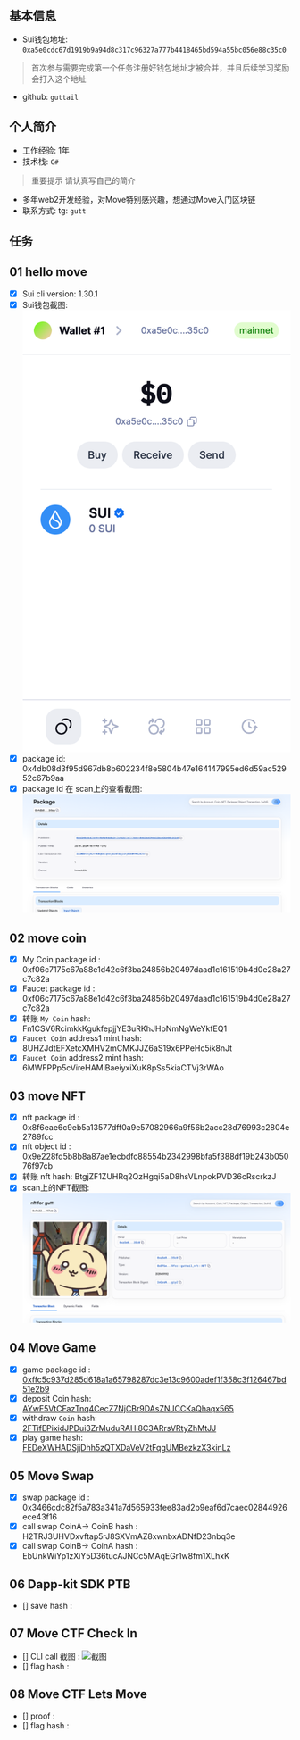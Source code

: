 ## 基本信息
- Sui钱包地址: `0xa5e0cdc67d1919b9a94d8c317c96327a777b4418465bd594a55bc056e88c35c0`
> 首次参与需要完成第一个任务注册好钱包地址才被合并，并且后续学习奖励会打入这个地址
- github: `guttail`

## 个人简介
- 工作经验: 1年
- 技术栈: `C#`
> 重要提示 请认真写自己的简介
- 多年web2开发经验，对Move特别感兴趣，想通过Move入门区块链
- 联系方式: tg: `gutt` 

## 任务

##   01 hello move  
- [x] Sui cli version: 1.30.1
- [x] Sui钱包截图: ![Sui钱包截图](./notes/0.png)
- [x] package id: 0x4db08d3f95d967db8b602234f8e5804b47e164147995ed6d59ac52952c67b9aa
- [x] package id 在 scan上的查看截图:![Scan截图](./notes/1.png)

##   02 move coin
- [x] My Coin package id :  0xf06c7175c67a88e1d42c6f3ba24856b20497daad1c161519b4d0e28a27c7c82a
- [x] Faucet package id : 0xf06c7175c67a88e1d42c6f3ba24856b20497daad1c161519b4d0e28a27c7c82a
- [x] 转账 `My Coin` hash:  Fn1CSV6RcimkkKgukfepjjYE3uRKhJHpNmNgWeYkfEQ1
- [x] `Faucet Coin` address1 mint hash:  8UHZJdtEFXetcXMHV2mCMKJJZ6aS19x6PPeHc5ik8nJt
- [x] `Faucet Coin` address2 mint hash:  6MWFPPp5cVireHAMiBaeiyxiXuK8pSs5kiaCTVj3rWAo

##   03 move NFT
- [x] nft package id : 0x8f6eae6c9eb5a13577dff0a9e57082966a9f56b2acc28d76993c2804e2789fcc
- [x] nft object id : 0x9e228fd5b8b8a87ae1ecbdfc88554b2342998bfa5f388df19b243b05076f97cb
- [x] 转账 nft  hash: BtgjZF1ZUHRq2QzHgqi5aD8hsVLnpokPVD36cRscrkzJ
- [x] scan上的NFT截图:![Scan截图](./notes/3.png)

##   04 Move Game
- [x] game package id : [0xffc5c937d285d618a1a65798287dc3e13c9600adef1f358c3f126467bd51e2b9](https://testnet.suivision.xyz/package/0xffc5c937d285d618a1a65798287dc3e13c9600adef1f358c3f126467bd51e2b9)
- [x] deposit Coin hash: [AYwF5VtCFazTnq4CecZ7NjCBr9DAsZNJCCKaQhaqx565](https://testnet.suivision.xyz/txblock/AYwF5VtCFazTnq4CecZ7NjCBr9DAsZNJCCKaQhaqx565)
- [x] withdraw `Coin` hash:  [2FTifEPixidJPDui3ZrMuduRAHi8C3ARrsVRtyZhMtJJ](https://testnet.suivision.xyz/txblock/2FTifEPixidJPDui3ZrMuduRAHi8C3ARrsVRtyZhMtJJ)
- [x] play game hash: [FEDeXWHADSjjDhh5zQTXDaVeV2tFqgUMBezkzX3kinLz](https://testnet.suivision.xyz/txblock/FEDeXWHADSjjDhh5zQTXDaVeV2tFqgUMBezkzX3kinLz)

##   05 Move Swap
- [x] swap package id : 0x3466cdc82f5a783a341a7d565933fee83ad2b9eaf6d7caec02844926ece43f16
- [x] call swap CoinA-> CoinB  hash : H2TRJ3UHVDxvftap5rJ8SXVmAZ8xwnbxADNfD23nbq3e
- [x] call swap CoinB-> CoinA  hash : EbUnkWiYp1zXiY5D36tucAJNCc5MAqEGr1w8fm1XLhxK 

##   06 Dapp-kit SDK PTB
- [] save hash :

##   07 Move CTF Check In
- [] CLI call 截图 : ![截图](./images/你的图片地址)
- [] flag hash :

##   08 Move CTF Lets Move
- [] proof : 
- [] flag hash :
